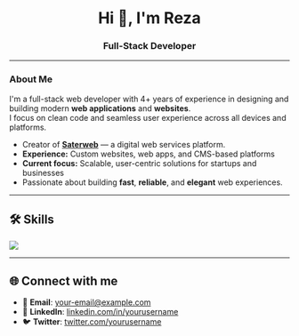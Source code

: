 <h1 align="center">Hi 👋, I'm Reza</h1>
<h3 align="center">Full-Stack Developer</h3>

<hr>

<h3>About Me</h3>
<p>
  I'm a full-stack web developer with 4+ years of experience in designing and building modern <strong>web applications</strong> and <strong>websites</strong>.<br>
  I focus on clean code and seamless user experience across all devices and platforms.
</p>

<ul>
  <li>Creator of <a href="https://saterweb.com" target="_blank"><strong>Saterweb</strong></a> — a digital web services platform.</li>
  <li><strong>Experience:</strong> Custom websites, web apps, and CMS-based platforms</li>
  <li><strong>Current focus:</strong> Scalable, user-centric solutions for startups and businesses</li>
  <li>Passionate about building <strong>fast</strong>, <strong>reliable</strong>, and <strong>elegant</strong> web experiences.</li>
</ul>



 

---

## 🛠️ Skills

<p align="left">
  <a href="https://skillicons.dev">
    <img src="https://skillicons.dev/icons?i=php,laravel,react,js,html,css,bootstrap,mysql,wordpress,postman,figma,photoshop,illustrator" />
  </a>
</p>


---

## 🌐 Connect with me

- 📧 **Email**: your-email@example.com  
- 💼 **LinkedIn**: [linkedin.com/in/yourusername](https://linkedin.com/in/yourusername)  
- 🐦 **Twitter**: [twitter.com/yourusername](https://twitter.com/yourusername)

